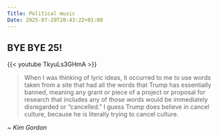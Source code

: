 ```yaml
---
Title: Political music
Date: 2025-07-29T20:43:22+01:00
---
```

## BYE BYE 25!

{{< youtube TkyuLs3GHmA >}}

> When I was thinking of lyric ideas, it occurred to me to use words taken from a site that had all the words that Trump has essentially banned, meaning any grant or piece of a project or proposal for research that includes any of those words would be immediately disregarded or “cancelled.” I guess Trump does believe in cancel culture, because he is literally trying to cancel culture. 

~ <cite>Kim Gordon</cite>

